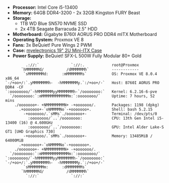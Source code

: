 * **Processor:** Intel Core i5-13400
* **Memory:** 64GB DDR4-3200 - 2x 32GB Kingston FURY Beast
* **Storage:**
    * 1TB WD Blue SN570 NVME SSD
    * 2x 4TB Seagate Barracuda 2.5" HDD
* **Motherboard:** Gigabyte B760I AORUS PRO DDR4 mITX Motherboard
* **Operating System:** Proxmox VE 8
* **Fans:** 3x BeQuiet! Pure Wings 2 PWM
* **Case:** [myelectronics 19" 2U Mini-ITX Case](https://www.myelectronics.nl/us/19-inch-2u-mini-itx-case-short-depth.html)
* **Power Supply:** BeQuiet! SFX-L 500W Fully Modular 80+ Gold

```
         .://:`              `://:.            root@Proxmox 
       `hMMMMMMd/          /dMMMMMMh`          ------------ 
        `sMMMMMMMd:      :mMMMMMMMs`           OS: Proxmox VE 8.0.4 x86_64 
`-/+oo+/:`.yMMMMMMMh-  -hMMMMMMMy.`:/+oo+/-`   Host: B760I AORUS PRO DDR4 -CF 
`:oooooooo/`-hMMMMMMMyyMMMMMMMh-`/oooooooo:`   Kernel: 6.2.16-6-pve 
  `/oooooooo:`:mMMMMMMMMMMMMm:`:oooooooo/`     Uptime: 7 hours, 52 mins 
    ./ooooooo+- +NMMMMMMMMN+ -+ooooooo/.       Packages: 1198 (dpkg) 
      .+ooooooo+-`oNMMMMNo`-+ooooooo+.         Shell: bash 5.2.15 
        -+ooooooo/.`sMMs`./ooooooo+-           Terminal: /dev/pts/0 
          :oooooooo/`..`/oooooooo:             CPU: 13th Gen Intel i5-13400 (16) @ 4.600GHz 
          :oooooooo/`..`/oooooooo:             GPU: Intel Alder Lake-S GT1 [UHD Graphics 730] 
        -+ooooooo/.`sMMs`./ooooooo+-           Memory: 13485MiB / 64000MiB 
      .+ooooooo+-`oNMMMMNo`-+ooooooo+.
    ./ooooooo+- +NMMMMMMMMN+ -+ooooooo/.                               
  `/oooooooo:`:mMMMMMMMMMMMMm:`:oooooooo/`                             
`:oooooooo/`-hMMMMMMMyyMMMMMMMh-`/oooooooo:`
`-/+oo+/:`.yMMMMMMMh-  -hMMMMMMMy.`:/+oo+/-`
        `sMMMMMMMm:      :dMMMMMMMs`
       `hMMMMMMd/          /dMMMMMMh`
         `://:`              `://:`
```